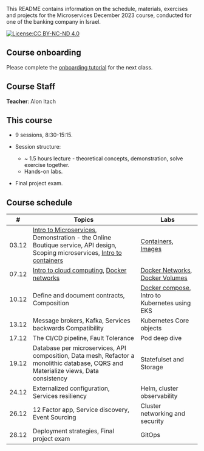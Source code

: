 This README contains information on the schedule, materials, exercises and projects for the Microservices December 2023 course, conducted for one of the banking company in Israel.

[![License:CC BY-NC-ND 4.0](https://img.shields.io/badge/License-CC%20BY--NC--ND%204.0-lightgrey.svg)](https://creativecommons.org/licenses/by-nc-nd/4.0/)


## Course onboarding

Please complete the [onboarding tutorial](tutorials/onboarding.md) for the next class.

## Course Staff

**Teacher**: Alon Itach

## This course

- 9 sessions, 8:30-15:15.

- Session structure:
  - ~ 1.5 hours lecture - theoretical concepts, demonstration, solve exercise together.
  - Hands-on labs. 

- Final project exam.

## Course schedule


| #  | Topics                                                                                                                                                                                                                                                                                  | Labs                                                                                             | 
|----|-----------------------------------------------------------------------------------------------------------------------------------------------------------------------------------------------------------------------------------------------------------------------------------------|--------------------------------------------------------------------------------------------------|
| 03.12 | [Intro to Microservices](https://alonitac.github.io/Microservices23/slides/intro_to_microservices.html), Demonstration - the Online Boutique service, API design, Scoping microservices, [Intro to containers](https://alonitac.github.io/Microservices23/slides/containers_intro.html) | [Containers](tutorials/docker_containers.md), [Images](tutorials/docker_images.md)               |   
| 07.12 | [Intro to cloud computing](https://alonitac.github.io/Microservices23/slides/aws_intro.html), [Docker networks](https://alonitac.github.io/Microservices23/slides/docker_networking.html)                                                                                               | [Docker Networks](tutorials/docker_networking.md), [Docker Volumes](tutorials/docker_volumes.md) | 
| 10.12 | Define and document contracts, Composition                                                                                                                                                                                                                                              | [Docker compose](tutorials/docker_composes.md), Intro to Kubernetes using EKS                    | 
| 13.12 | Message brokers, Kafka, Services backwards Compatibility                                                                                                                                                                                                                                | Kubernetes Core objects                                                                          | 
| 17.12 | The CI/CD pipeline, Fault Tolerance                                                                                                                                                                                                                                                     | Pod deep dive                                                                                    | 
| 19.12 | Database per microservices, API composition, Data mesh, Refactor a monolithic database, CQRS and Materialize views, Data consistency                                                                                                                                                    | Statefulset and Storage                                                                          | 
| 24.12 | Externalized configuration, Services resiliency                                                                                                                                                                                                                                         | Helm, cluster observability                                                                      | 
| 26.12 | 12 Factor app, Service discovery, Event Sourcing                                                                                                                                                                                                                                        | Cluster networking and security                                                                  | 
| 28.12 | Deployment strategies, Final project exam                                                                                                                                                                                                                                               | GitOps                                                                                           | 


